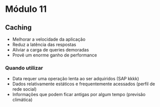 # Módulo 11

## Caching

- Melhorar a velocidade da aplicação
- Reduz a latência das respostas
- Aliviar a carga de queries demoradas
- Provê um enorme ganho de performance

### Quando utilizar
-  Data requer uma operação lenta ao ser adquiridos (SAP kkkk)
-  Dados relativamente estáticos e frequentemente acessados (perfil de rede social)
-  Informações que podem ficar antigas por algum tempo (previsão climática)
